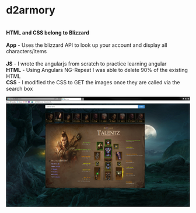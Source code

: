 # d2armory
<br/><b>HTML and CSS belong to Blizzard</b>
<br/>
<br/><b>App</b>  - Uses the blizzard API to look up your account and display all characters/items
<br/>
<br/><b>JS</b>   - I wrote the angularjs from scratch to practice learning angular
<br/><b>HTML</b> - Using Angulars NG-Repeat I was able to delete 90% of the existing HTML
<br/><b>CSS</b>  - I modified the CSS to GET the images once they are called via the search box


![Picture](https://github.com/codeNovels/d2armory/blob/master/d2armory/images/Diablo3.PNG)
